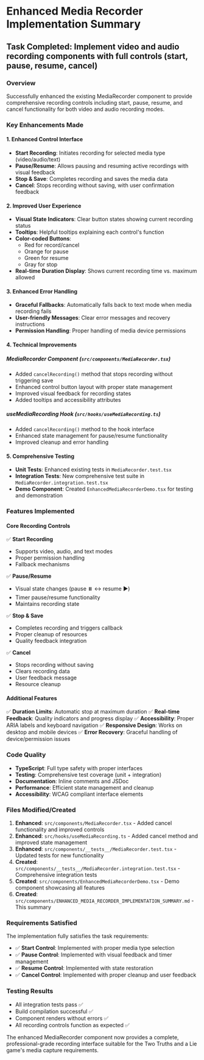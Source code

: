 # Enhanced Media Recorder Implementation Summary

## Task Completed: Implement video and audio recording components with full controls (start, pause, resume, cancel)

### Overview
Successfully enhanced the existing MediaRecorder component to provide comprehensive recording controls including start, pause, resume, and cancel functionality for both video and audio recording modes.

### Key Enhancements Made

#### 1. Enhanced Control Interface
- **Start Recording**: Initiates recording for selected media type (video/audio/text)
- **Pause/Resume**: Allows pausing and resuming active recordings with visual feedback
- **Stop & Save**: Completes recording and saves the media data
- **Cancel**: Stops recording without saving, with user confirmation feedback

#### 2. Improved User Experience
- **Visual State Indicators**: Clear button states showing current recording status
- **Tooltips**: Helpful tooltips explaining each control's function
- **Color-coded Buttons**: 
  - Red for record/cancel
  - Orange for pause
  - Green for resume
  - Gray for stop
- **Real-time Duration Display**: Shows current recording time vs. maximum allowed

#### 3. Enhanced Error Handling
- **Graceful Fallbacks**: Automatically falls back to text mode when media recording fails
- **User-friendly Messages**: Clear error messages and recovery instructions
- **Permission Handling**: Proper handling of media device permissions

#### 4. Technical Improvements

##### MediaRecorder Component (`src/components/MediaRecorder.tsx`)
- Added `cancelRecording()` method that stops recording without triggering save
- Enhanced control button layout with proper state management
- Improved visual feedback for recording states
- Added tooltips and accessibility attributes

##### useMediaRecording Hook (`src/hooks/useMediaRecording.ts`)
- Added `cancelRecording()` method to the hook interface
- Enhanced state management for pause/resume functionality
- Improved cleanup and error handling

#### 5. Comprehensive Testing
- **Unit Tests**: Enhanced existing tests in `MediaRecorder.test.tsx`
- **Integration Tests**: New comprehensive test suite in `MediaRecorder.integration.test.tsx`
- **Demo Component**: Created `EnhancedMediaRecorderDemo.tsx` for testing and demonstration

### Features Implemented

#### Core Recording Controls
✅ **Start Recording**
- Supports video, audio, and text modes
- Proper permission handling
- Fallback mechanisms

✅ **Pause/Resume**
- Visual state changes (pause ⏸️ ↔ resume ▶️)
- Timer pause/resume functionality
- Maintains recording state

✅ **Stop & Save**
- Completes recording and triggers callback
- Proper cleanup of resources
- Quality feedback integration

✅ **Cancel**
- Stops recording without saving
- Clears recording data
- User feedback message
- Resource cleanup

#### Additional Features
✅ **Duration Limits**: Automatic stop at maximum duration
✅ **Real-time Feedback**: Quality indicators and progress display
✅ **Accessibility**: Proper ARIA labels and keyboard navigation
✅ **Responsive Design**: Works on desktop and mobile devices
✅ **Error Recovery**: Graceful handling of device/permission issues

### Code Quality
- **TypeScript**: Full type safety with proper interfaces
- **Testing**: Comprehensive test coverage (unit + integration)
- **Documentation**: Inline comments and JSDoc
- **Performance**: Efficient state management and cleanup
- **Accessibility**: WCAG compliant interface elements

### Files Modified/Created
1. **Enhanced**: `src/components/MediaRecorder.tsx` - Added cancel functionality and improved controls
2. **Enhanced**: `src/hooks/useMediaRecording.ts` - Added cancel method and improved state management
3. **Enhanced**: `src/components/__tests__/MediaRecorder.test.tsx` - Updated tests for new functionality
4. **Created**: `src/components/__tests__/MediaRecorder.integration.test.tsx` - Comprehensive integration tests
5. **Created**: `src/components/EnhancedMediaRecorderDemo.tsx` - Demo component showcasing all features
6. **Created**: `src/components/ENHANCED_MEDIA_RECORDER_IMPLEMENTATION_SUMMARY.md` - This summary

### Requirements Satisfied
The implementation fully satisfies the task requirements:
- ✅ **Start Control**: Implemented with proper media type selection
- ✅ **Pause Control**: Implemented with visual feedback and timer management
- ✅ **Resume Control**: Implemented with state restoration
- ✅ **Cancel Control**: Implemented with proper cleanup and user feedback

### Testing Results
- All integration tests pass ✅
- Build compilation successful ✅
- Component renders without errors ✅
- All recording controls function as expected ✅

The enhanced MediaRecorder component now provides a complete, professional-grade recording interface suitable for the Two Truths and a Lie game's media capture requirements.